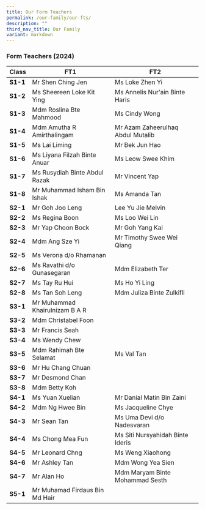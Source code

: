 ```yaml
---
title: Our Form Teachers
permalink: /our-family/our-fts/
description: ""
third_nav_title: Our Family
variant: markdown
---
```

### Form Teachers (2024)

|Class | FT1 | FT2|
| -------- | -------- |-------- |
|**S1-1**|Mr Shen Ching Jen|Ms Loke Zhen Yi|
|**S1-2**|Ms Sheereen Loke Kit Ying| Ms Annelis Nur'ain Binte Haris|
|**S1-3**| Mdm Roslina Bte Mahmood| Ms Cindy Wong |
|**S1-4**|Mdm Amutha R Amirthalingam|Mr Azam Zaheerulhaq Abdul Mutalib|
|**S1-5**|Ms Lai Liming|Mr Bek Jun Hao|
|**S1-6**|Ms Liyana Filzah Binte Anuar |Ms Leow Swee Khim|
|**S1-7**|Ms Rusydiah Binte Abdul Razak |Mr Vincent Yap|
|**S1-8**|Mr Muhammad Isham Bin Ishak|Ms Amanda Tan|
|**S2-1**|Mr Goh Joo Leng|Lee Yu Jie Melvin |
|**S2-2**| Ms Regina Boon |Ms Loo Wei Lin |
|**S2-3**| Mr Yap Choon Bock | Mr Goh Yang Kai|
|**S2-4**|Mdm Ang Sze Yi|Mr Timothy Swee Wei Qiang|
|**S2-5**|Ms Verona d/o Rhamanan| |
|**S2-6**|Ms Ravathi d/o Gunasegaran| Mdm Elizabeth Ter |
|**S2-7**|Ms Tay Ru Hui|Ms Ho Yi Ling|
|**S2-8**|Ms Tan Soh Leng |Mdm Juliza Binte Zulkifli|
|**S3-1**|Mr Muhammad Khairulnizam B A R| |
|**S3-2**|Mdm Christabel Foon| |
|**S3-3**|Mr Francis Seah| |
|**S3-4**|Ms Wendy Chew||
|**S3-5**|Mdm Rahimah Bte Selamat|Ms Val Tan |
|**S3-6**|Mr Hu Chang Chuan| |
|**S3-7**|Mr Desmond Chan| |
|**S3-8**|Mdm Betty Koh| |
|**S4-1**|Ms Yuan Xuelian|Mr Danial Matin Bin Zaini|
|**S4-2**|Mdm Ng Hwee Bin|Ms Jacqueline Chye|
|**S4-3**|Mr Sean Tan | Ms Uma Devi d/o Nadesvaran|
|**S4-4**|Ms Chong Mea Fun|Ms Siti Nursyahidah Binte Ideris|
|**S4-5**|Mr Leonard Chng |Ms Weng Xiaohong|
|**S4-6**|Mr Ashley Tan|Mdm Wong Yea Sien|
|**S4-7**|Mr Alan Ho| Mdm Maryam Binte Mohammad Sesth|
|**S5-1**|Mr Muhamad Firdaus Bin Md Hair| |